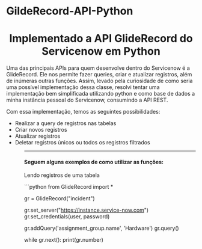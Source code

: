 # GildeRecord-API-Python
<h1 align="center"> Implementado a API GlideRecord do Servicenow em Python </h1>

<p>
 Uma das principais APIs para quem desenvolve dentro do Servicenow é a GlideRecord. Ele nos permite fazer queries, criar e atualizar registros, além de inúmeras outras funções. Assim, levado pela curiosidade de como seria uma possível implementação dessa classe, resolvi tentar uma implementação bem simplificada utilizando python e como base de dados a minha instância pessoal do Servicenow, consumindo a API REST.
 
 Com essa implementação, temos as seguintes possibilidades:
 <ul>
  <li>Realizar a query de registros nas tabelas</li>
  <li>Criar novos registros</li>
  <li>Atualizar registros</li>
  <li>Deletar registros únicos ou todos os registros filtrados</li>
 <ul>
  
<hr></hr>
  
<h4>Seguem alguns exemplos de como utilizar as funções: </h4>
  
<p>Lendo registros de uma tabela</p>
```python
from GlideRecord import *

gr = GlideRecord("incident")

gr.set_server("https://instance.service-now.com")
gr.set_credentials(user, password)

gr.addQuery('assignment_group.name', 'Hardware')
gr.query()

while gr.next():
    print(gr.number)

```
  

